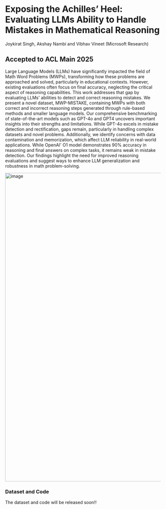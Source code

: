 # Exposing the Achilles’ Heel: Evaluating LLMs Ability to Handle Mistakes in Mathematical Reasoning
Joykirat Singh, Akshay Nambi and Vibhav Vineet
(Microsoft Research)

## Accepted to ACL Main 2025

Large Language Models (LLMs) have significantly impacted the field of Math Word Problems (MWPs), transforming how these problems are approached and solved, particularly in educational contexts.  However, existing evaluations often focus on final accuracy, neglecting the critical aspect of reasoning capabilities. This work addresses that gap by evaluating LLMs' abilities to detect and correct reasoning mistakes.  We present a novel dataset, MWP-MISTAKE, containing MWPs with both correct and incorrect reasoning steps generated through rule-based methods and smaller language models. Our comprehensive benchmarking of state-of-the-art models such as GPT-4o and GPT4 uncovers important insights into their strengths and limitations. While GPT-4o excels in mistake detection and rectification, gaps remain, particularly in handling complex datasets and novel problems. Additionally, we identify concerns with data contamination and memorization, which affect LLM reliability in real-world applications. While OpenAI' O1 model demonstrates 90\% accuracy in reasoning and final answers on complex tasks, it remains weak in mistake detection. Our findings highlight the need for improved reasoning evaluations and suggest ways to enhance LLM generalization and robustness in math problem-solving. 

<img width="998" alt="image" src="https://github.com/user-attachments/assets/ef6dc710-a0a7-4da6-a20d-278ece3fbd64" />

### Dataset and Code
The dataset and code will be released soon!!
